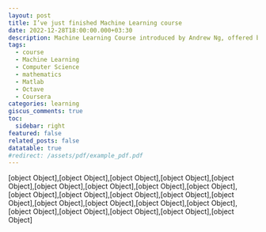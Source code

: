 ```yaml
---
layout: post
title: I’ve just finished Machine Learning course
date: 2022-12-28T18:00:00.000+03:30
description: Machine Learning Course introduced by Andrew Ng, offered by 
tags:
  - course
  - Machine Learning
  - Computer Science
  - mathematics
  - Matlab
  - Octave
  - Coursera
categories: learning
giscus_comments: true
toc:
  sidebar: right
featured: false
related_posts: false
datatable: true
#redirect: /assets/pdf/example_pdf.pdf
---
```

[object Object],[object Object],[object Object],[object Object],[object Object],[object Object],[object Object],[object Object],[object Object],[object Object],[object Object],[object Object],[object Object],[object Object],[object Object],[object Object],[object Object],[object Object],[object Object],[object Object],[object Object],[object Object],[object Object]
